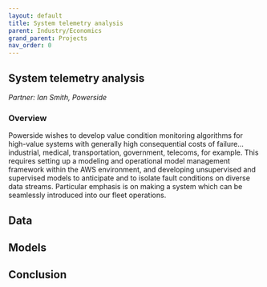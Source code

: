 ```yaml
---
layout: default
title: System telemetry analysis
parent: Industry/Economics
grand_parent: Projects 
nav_order: 0
---
```



## System telemetry analysis
*Partner: Ian Smith, Powerside*

### Overview

Powerside wishes to develop value condition monitoring algorithms for high-value systems with generally high consequential costs of failure... industrial, medical, transportation, government, telecoms, for example. This requires setting up a modeling and operational model management framework within the AWS environment, and developing unsupervised and supervised models to anticipate and to isolate fault conditions on diverse data streams.  Particular emphasis is on making a system which can be seamlessly introduced into our fleet operations.

## Data

## Models

## Conclusion


```python

```